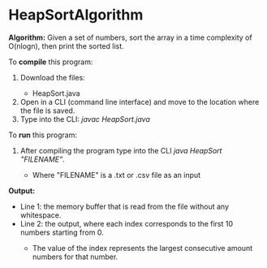 # HeapSortAlgorithm

<p><b>Algorithm:</b> Given a set of numbers, sort the array in a time complexity of O(nlogn), then print the sorted list.</p>

<p>To <b>compile</b> this program:</p>
<ol>
    <li>Download the files:</li>
    <ul>
        <li>HeapSort.java</li>
    </ul>
    <li>Open in a CLI (command line interface) and move to the location where the file is saved.</li>
    <li>Type into the CLI: <i>javac HeapSort.java</i></li>
</ol>

<p>To <b>run</b> this program:
<ol>
    <li>After compiling the program type into the CLI <i>java HeapSort "FILENAME"</i>.</li>
    <ul>
        <li>Where "FILENAME" is a .txt or .csv file as an input</li>
    </ul>
</ol>
    
<p><b>Output:</b></p>
<ul>
    <li>Line 1: the memory buffer that is read from the file without any whitespace.</li>
    <li>Line 2: the output, where each index corresponds to the first 10 numbers starting from 0.</li>
    <ul>
        <li>The value of the index represents the largest consecutive amount numbers for that number.</li>
    </ul>
</ul>
